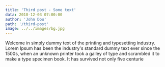 ```yaml
---
title: 'Third post - Some text'
data: 2018-12-03 07:00:00
author: 'John Dou'
path: '/third-post'
image: ../../images/bg.jpg
---
```


Welcome in simply dummy text of the printing and typesetting industry. Lorem Ipsum has been the industry's standard dummy text ever since the 1500s, when an unknown printer took a galley of type and scrambled it to make a type specimen book. It has survived not only five centurie